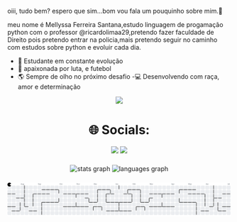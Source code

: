  oiii, tudo bem? espero que sim...bom vou fala um pouquinho sobre mim.🤍

meu nome é Mellyssa Ferreira Santana,estudo linguagem de progamação python com o professor @ricardolimaa29,pretendo fazer faculdade de Direito pois pretendo entrar na policia,mais pretendo seguir no caminho com estudos sobre python e evoluir cada dia.

 
- 🧠 Estudante em constante evolução  
- 🔧 apaixonada por luta, e futebol  
- 🌎 Sempre de olho no próximo desafio
-💻 Desenvolvendo com raça, amor e determinação



<div align="center">
 <img height="100" src="https://i.imgflip.com/65efzo.gif"  /
</div>

###


 # 🌐 Socials:
   <a href="https://www.instagram.com/m.ferreirw_" target="_blank"><img src="https://img.shields.io/badge/-Instagram-%23E4405F?style=for-the-badge&logo=instagram&logoColor=white" target="_blank"></a>
  <a href = "mailto:mellyssaf881@gmai.com"><img src="https://img.shields.io/badge/-Gmail-%23333?style=for-the-badge&logo=gmail&logoColor=white" target="_blank"></a>



###

<div align="center">
  <img src="https://github-readme-stats.vercel.app/api?username=memel16&hide_title=false&hide_rank=false&show_icons=true&include_all_commits=true&count_private=true&disable_animations=false&theme=dracula&locale=en&hide_border=false&order=1" height="150" alt="stats graph"  />
  <img src="https://github-readme-stats.vercel.app/api/top-langs?username=memel16&locale=en&hide_title=false&layout=compact&card_width=320&langs_count=5&theme=dracula&hide_border=false&order=2" height="150" alt="languages graph"  />
</div>

###


<h3 align="left"></h3>


<picture>
  <source media="(prefers-color-scheme: dark)" srcset="https://raw.githubusercontent.com/memel16/memel16/output/pacman-contribution-graph-dark.svg">
  <source media="(prefers-color-scheme: light)" srcset="https://raw.githubusercontent.com/memel16/memel16/output/pacman-contribution-graph.svg">
  <img alt="pacman contribution graph" src="https://raw.githubusercontent.com/memel16/memel16/output/pacman-contribution-graph.svg">
</picture>


